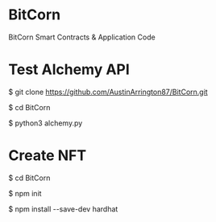 # BitCorn
BitCorn Smart Contracts &amp; Application Code

# Test Alchemy API
$ git clone https://github.com/AustinArrington87/BitCorn.git

$ cd BitCorn

$ python3 alchemy.py

# Create NFT 

$ cd BitCorn

$ npm init 

$ npm install --save-dev hardhat
